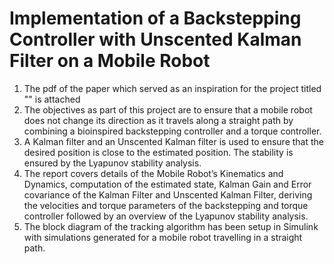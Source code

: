 # Implementation of a Backstepping Controller with Unscented Kalman Filter on a Mobile Robot

1. The pdf of the paper which served as an inspiration for the project titled "" is attached
2. The objectives as part of this project are to ensure that a mobile robot does not change its direction as it travels along a straight path by combining a bioinspired backstepping controller and a torque controller. 
3. A Kalman filter and an Unscented Kalman filter is used to ensure that the desired position is close to the estimated position. The stability is ensured by the Lyapunov stability analysis. 
4. The report covers details of the Mobile Robot’s Kinematics and Dynamics, computation of the estimated state, Kalman Gain and Error covariance of the Kalman Filter and Unscented Kalman Filter, deriving the velocities and torque parameters of the backstepping and torque controller followed by an overview of the Lyapunov stability analysis. 
5. The block diagram of the tracking algorithm has been setup in Simulink with simulations generated for a mobile robot travelling in a straight path.
